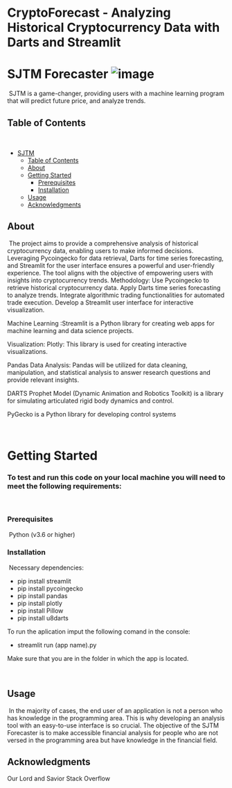 # CryptoForecast - Analyzing Historical Cryptocurrency Data with Darts and Streamlit
# SJTM Forecaster ![image](https://github.com/johnmessing/Project-3/assets/142201551/e6b39711-b973-4670-9a2b-c1345946b4e1)
​
SJTM is a game-changer, providing users with a machine learning program that will predict future price, and analyze trends. 
​
## Table of Contents
​
- [SJTM](#project-name)
  - [Table of Contents](#table-of-contents)
  - [About](#about)
  - [Getting Started](#getting-started)
    - [Prerequisites](#prerequisites)
    - [Installation](#installation)
  - [Usage](#usage)
  - [Acknowledgments](#acknowledgments)
​
## About
​
The project aims to provide a comprehensive analysis of historical cryptocurrency data, enabling users to make informed decisions. Leveraging Pycoingecko for data retrieval, Darts for time series forecasting, and Streamlit for the user interface ensures a powerful and user-friendly experience. The tool aligns with the objective of empowering users with insights into cryptocurrency trends.
Methodology:
 Use Pycoingecko to retrieve historical cryptocurrency data.
Apply Darts time series forecasting to analyze trends. Integrate algorithmic trading functionalities for automated trade execution.
Develop a Streamlit user interface for interactive visualization.



Machine Learning :Streamlit is a Python library for creating web apps for machine learning and data science projects.

Visualization: Plotly: This library is used for creating interactive visualizations.

Pandas Data Analysis: Pandas will be utilized for data cleaning, manipulation, and statistical analysis to answer research questions and provide relevant insights.

DARTS Prophet Model (Dynamic Animation and Robotics Toolkit) is a library for simulating articulated rigid body dynamics and control.

PyGecko is a Python library for developing control systems






​
# Getting Started
### To test and run this code on your local machine you will need to meet the following requirements:
​
### Prerequisites
​​
Python (v3.6 or higher)
​
### Installation
​
Necessary dependencies:
​
- pip install streamlit
- pip install pycoingecko
- pip install pandas
- pip install plotly
- pip install Pillow
- pip install u8darts

To run the aplication imput the following comand in the console:
- streamlit run (app name).py

Make sure that you are in the folder in which the app is located.


​
## Usage
​
In the majority of cases, the end user of an application is not a person who has knowledge in the programming area. This is why developing an analysis tool with an easy-to-use interface is so crucial.
The objective of the SJTM Forecaster is to make accessible financial analysis for people who are not versed in the programming area but have knowledge in the financial field.

## Acknowledgments
Our Lord and Savior Stack Overflow
​
